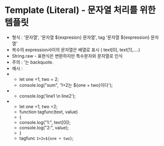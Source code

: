 # Template (Literal) - 문자열 처리를 위한 템플릿

* 형식 : '문자열', '문자열 ${expresion} 문자열', tag '문자열 ${expression} 문자열'
* 복수의 expression사이의 문자열은 배열로 표시 ( text[0], text[1],....) 
* String.raw - 표현식은 변환하지만 특수문자와 문자열로 인식
* 주의 : '는 backquote.
* 예시 :
* - let one =1, two = 2;
  - console.log("sum", '1+2는 ${one + two}이다');
* - console.log('line1 \n line2');
* - let one =1, two =2;
  - function tagfunc(text, value)
  - {
  - console.log("1:", text[0]);
  - console.log("2:", value);
  - }
  - tagfunc `1+2=${one + two}`;